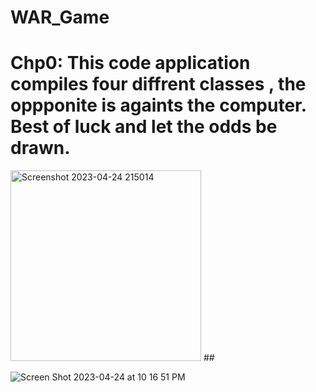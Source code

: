 # WAR_Game
 ##
 
<h1>Chp0: 
This code application compiles four diffrent classes , the oppponite is againts the computer. Best of luck and let the odds be drawn. </h1>

<img width="305" alt="Screenshot 2023-04-24 215014" src="https://user-images.githubusercontent.com/120700219/234177282-f721d088-62ca-4933-b088-fb99ebcc69fd.png">
##

![Screen Shot 2023-04-24 at 10 16 51 PM](https://user-images.githubusercontent.com/120700219/234180786-719a35e5-1b6a-4647-aee8-202ce7e6d129.png)
